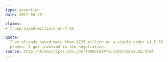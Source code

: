 ```yaml
---
type: assertion
date: 2017-04-29

claims:
- trump-saved-millions-on-f-35

quote:
  I've already saved more than $725 million on a simple order of F-35
  planes. I got involved in the negotiation.
source: http://transcripts.cnn.com/TRANSCRIPTS/1704/29/se.02.html
---
```


